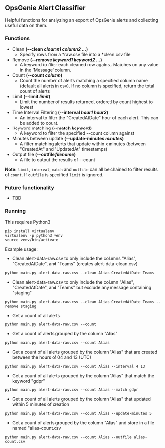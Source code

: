 ## OpsGenie Alert Classifier
Helpful functions for analyzing an export of OpsGenie alerts and collecting useful data on them.

### Functions
* Clean **(--clean _cloumn1_ _column2_ _..._)**
  * Specify rows from a *raw.csv file into a *clean.csv file
* Remove **(--remove _keyword1_ _keyword2_ _..._)**
  * A keyword to filter each cleaned row against. Matches on any value in the 'Message' column.
* Count **(--count _column_)**
  * Count the number of alerts matching a specified column name (default all alerts in csv). If no column is specified, return the total count of alerts
* Limit **(--limit _limit_)**
  * Limit the number of results returned, ordered by count highest to lowest
* Time Interval Filtering **(--interval _hour1_ _hour2_)**
  * An interval to filter the "CreatedAtDate" hour of each alert. This can be added to count.
* Keyword matching **(--match _keyword_)**
  * A keyword to filter the specified --count column against
* Minutes between update **(--update-minutes _minutes_)**
  * A filter matching alerts that update within x minutes (between "CreatedAt" and "UpdatedAt" timestamps)
* Output file **(--outfile _filename_)**
  * A file to output the results of --count

**Note:** `limit`, `interval`, `match` and `outfile` can all be chained to filter results of `count`. If `outfile` is specified `limit` is ignored.

### Future functionality
* TBD

### Running
This requires Python3
```
pip install virtualenv
virtualenv -p python3 venv
source venv/bin/activate
```


Example usage:
- Clean alert-data-raw.csv to only include the columns "Alias", "CreatedAtDate", and "Teams" (creates alert-data-clean.csv)
```
python main.py alert-data-raw.csv --clean Alias CreatedAtDate Teams
```

- Clean alert-data-raw.csv to only include the column "Alias", "CreatedAtDate", and "Teams" but exclude any message containing "staging"
```
python main.py alert-data-raw.csv --clean Alias CreatedAtDate Teams --remove staging
```

- Get a count of all alerts
```
python main.py alert-data-raw.csv --count
```

- Get a count of alerts grouped by the column "Alias"
```
python main.py alert-data-raw.csv --count Alias
```

- Get a count of all alerts grouped by the column "Alias" that are created between the hours of 04 and 13 (UTC)
```
python main.py alert-data-raw.csv --count Alias --interval 4 13
```

- Get a count of all alerts grouped by the column "Alias" that match the keyword "gdpr"
```
python main.py alert-data-raw.csv --count Alias --match gdpr
```

- Get a count of all alerts grouped by the column "Alias" that updated within 5 minutes of creation
```
python main.py alert-data-raw.csv --count Alias --update-minutes 5
```

- Get a count of alerts grouped by the column "Alias" and store in a file named "alias-count.csv
```
python main.py alert-data-raw.csv --count Alias --outfile alias-count.csv
```